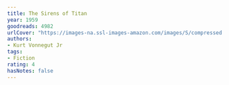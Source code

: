 ```yaml
---
title: The Sirens of Titan
year: 1959
goodreads: 4982
urlCover: "https://images-na.ssl-images-amazon.com/images/S/compressed.photo.goodreads.com/books/1419363185i/4982.jpg"
authors:
- Kurt Vonnegut Jr
tags:
- Fiction
rating: 4
hasNotes: false
---
```

